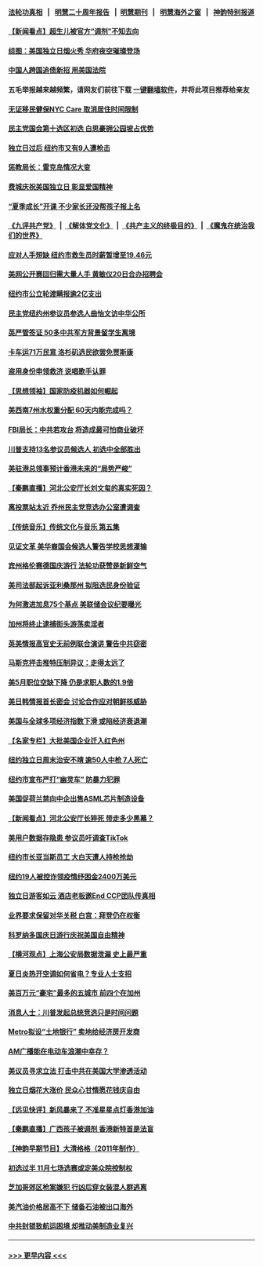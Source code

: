 #### [法轮功真相](https://github.com/gfw-breaker/truth/blob/master/README.md?t=0) &nbsp;&nbsp;|&nbsp;&nbsp; [明慧二十周年报告](https://github.com/gfw-breaker/mh-reports/blob/master/README.md?t=0) &nbsp;&nbsp;|&nbsp;&nbsp;[明慧期刊](https://github.com/gfw-breaker/mh-qikan) &nbsp;&nbsp;|&nbsp;&nbsp; [明慧海外之窗](https://github.com/gfw-breaker/mh-news/blob/master/README.md?t=0) &nbsp;&nbsp;|&nbsp;&nbsp; [神韵特别报道](https://github.com/gfw-breaker/mh-news/blob/master/shenyun.md?t=0)
#### [【新闻看点】超生儿被官方“调剂”不知去向](../pages/nsc412/n13775014.md?t=07071951) 
#### [组图：美国独立日烟火秀 华府夜空璀璨登场](../pages/nsc412/n13774797.md?t=07071951) 
#### [中国人跨国追债新招 用美国法院](../pages/nsc412/n13775374.md?t=07071951) 
#### 五毛举报越来越频繁，请网友们前往下载 [一键翻墙软件](https://github.com/gfw-breaker/ssr-accounts)，并将此项目推荐给亲友
#### [无证移民健保NYC Care 取消居住时间限制](../pages/nsc412/n13775371.md?t=07071951) 
#### [民主党国会第十选区初选 白思豪拥公园坡占优势](../pages/nsc412/n13775335.md?t=07071951) 
#### [独立日过后 纽约市又有9人遭枪击](../pages/nsc412/n13775331.md?t=07071951) 
#### [惩教局长：雷克岛情况大变](../pages/nsc412/n13775366.md?t=07071951) 
#### [费城庆祝美国独立日 彰显爱国精神](../pages/nsc412/n13775347.md?t=07071951) 
#### [“夏季成长”开课 不少家长还没帮孩子报上名](../pages/nsc412/n13775341.md?t=07071951) 
#### [《九评共产党》](https://github.com/begood0513/9ping.md/blob/master/README.md) &nbsp;|&nbsp; [《解体党文化》](../../../../jtdwh.md/blob/master/README.md)  &nbsp;|&nbsp; [《共产主义的终极目的》](../../../../gczydzjmd.md/blob/master/README.md) &nbsp;|&nbsp; [《魔鬼在统治我们的世界》](../../../../mgztzwmdsj.md/blob/master/README.md) 
#### [应对人手短缺  纽约市救生员时薪暂增至19.46元](../pages/nsc412/n13775338.md?t=07071951) 
#### [美网公开赛回归需大量人手 黄敏仪20日合办招聘会](../pages/nsc412/n13775343.md?t=07071951) 
#### [纽约市公立轮渡瞒报逾2亿支出](../pages/nsc412/n13775368.md?t=07071951) 
#### [民主党纽约州参议员参选人曲怡文访中华公所](../pages/nsc412/n13775376.md?t=07071951) 
#### [英严管签证 50多中共军方背景留学生离境](../pages/nsc412/n13775291.md?t=07071951) 
#### [卡车运71万民意 洛杉矶选民欲罢免贾斯康](../pages/nsc412/n13775279.md?t=07071951) 
#### [盗用身份申领救济 说唱歌手认罪](../pages/nsc412/n13775268.md?t=07071951) 
#### [【思想领袖】国家防疫机器如何崛起](../pages/nsc412/n13761024.md?t=07071951) 
#### [美西南7州水权重分配 60天内能完成吗？](../pages/nsc412/n13775190.md?t=07071951) 
#### [FBI局长：中共若攻台 将造成最可怕商业破坏](../pages/nsc412/n13775202.md?t=07071951) 
#### [川普支持13名参议员候选人 初选中全部胜出](../pages/nsc412/n13775101.md?t=07071951) 
#### [美驻港总领事预计香港未来的“局势严峻”](../pages/nsc412/n13775161.md?t=07071951) 
#### [【秦鹏直播】河北公安厅长刘文玺的真实死因？](../pages/nsc412/n13775180.md?t=07071951) 
#### [离投票站太近 乔州民主党竞选办公室遭调查](../pages/nsc412/n13775068.md?t=07071951) 
#### [【传统音乐】传统文化与音乐 第五集](../pages/nsc412/n13775158.md?t=07071951) 
#### [见证文革 美华裔国会候选人警告学校思想灌输](../pages/nsc412/n13775021.md?t=07071951) 
#### [宾州格伦赛德国庆游行 法轮功获赞是新鲜空气](../pages/nsc412/n13775086.md?t=07071951) 
#### [美司法部起诉亚利桑那州 拟阻选民身份验证](../pages/nsc412/n13774945.md?t=07071951) 
#### [为何激进加息75个基点 美联储会议纪要曝光](../pages/nsc412/n13775061.md?t=07071951) 
#### [加州将终止逮捕街头游荡卖淫者](../pages/nsc412/n13775087.md?t=07071951) 
#### [英美情报高官史无前例联合演讲 警告中共窃密](../pages/nsc412/n13775046.md?t=07071951) 
#### [马斯克抨击推特压制异议：走得太远了](../pages/nsc412/n13774952.md?t=07071951) 
#### [美5月职位空缺下降 仍是求职人数的1.9倍](../pages/nsc412/n13775025.md?t=07071951) 
#### [美日韩情报首长密会 讨论合作应对朝鲜核威胁](../pages/nsc412/n13774996.md?t=07071951) 
#### [美国与全球多项经济指数下滑 或陷经济衰退潮](../pages/nsc412/n13774972.md?t=07071951) 
#### [【名家专栏】大批美国企业迁入红色州](../pages/nsc412/n13774891.md?t=07071951) 
#### [纽约独立日周末治安不靖 逾50人中枪 7人死亡](../pages/nsc412/n13774615.md?t=07071951) 
#### [纽约市宣布严打“幽灵车” 防暴力犯罪](../pages/nsc412/n13774613.md?t=07071951) 
#### [美国促荷兰禁向中企出售ASML芯片制造设备](../pages/nsc412/n13774751.md?t=07071951) 
#### [【新闻看点】河北公安厅长猝死 带走多少黑幕？](../pages/nsc412/n13774333.md?t=07071951) 
#### [美用户数据存隐患 参议员吁调查TikTok](../pages/nsc412/n13774633.md?t=07071951) 
#### [纽约市长亚当斯员工 大白天遭人持枪抢劫](../pages/nsc412/n13774620.md?t=07071951) 
#### [纽约19人被控诈领疫情纾困金2400万美元](../pages/nsc412/n13774618.md?t=07071951) 
#### [独立日游客如云 酒店老板邀End CCP团队传真相](../pages/nsc412/n13774494.md?t=07071951) 
#### [业界要求保留对华关税 白宫：拜登仍在权衡](../pages/nsc412/n13774479.md?t=07071951) 
#### [科罗纳多国庆日游行庆祝美国自由精神](../pages/nsc412/n13774470.md?t=07071951) 
#### [【横河观点】上海公安局数据泄漏 史上最严重](../pages/nsc412/n13774347.md?t=07071951) 
#### [夏日炎热开空调如何省电？专业人士支招](../pages/nsc412/n13774456.md?t=07071951) 
#### [美百万元“豪宅”最多的五城市 前四个在加州](../pages/nsc412/n13774175.md?t=07071951) 
#### [消息人士：川普发起总统竞选只是时间问题](../pages/nsc412/n13774345.md?t=07071951) 
#### [Metro拟设“土地银行” 卖地给经济房开发商](../pages/nsc412/n13774412.md?t=07071951) 
#### [AM广播能在电动车浪潮中幸存？](../pages/nsc412/n13774408.md?t=07071951) 
#### [美议员寻求立法 打击中共在美国大学渗透活动](../pages/nsc412/n13774298.md?t=07071951) 
#### [独立日烟花大涨价 民众心甘情愿花钱庆自由](../pages/nsc412/n13774328.md?t=07071951) 
#### [【远见快评】新风暴来了 不准星星点灯香港加油](../pages/nsc412/n13774321.md?t=07071951) 
#### [【秦鹏直播】广西孩子被调剂 香港新特首是法盲](../pages/nsc412/n13774340.md?t=07071951) 
#### [【神韵早期节目】大清格格（2011年制作）](../pages/nsc412/n13774125.md?t=07071951) 
#### [初选过半 11月七场选赛或定美众院控制权](../pages/nsc412/n13774132.md?t=07071951) 
#### [芝加哥郊区枪案嫌犯 行凶后穿女装混人群逃离](../pages/nsc412/n13774288.md?t=07071951) 
#### [美汽油价格居高不下 储备石油被出口海外](../pages/nsc412/n13774296.md?t=07071951) 
#### [中共封锁致航运困境 却推动美制造业复兴](../pages/nsc412/n13774161.md?t=07071951) 

----
#### [ >>> 更早内容 <<< ](../indexes/nsc412-earlier.md)
